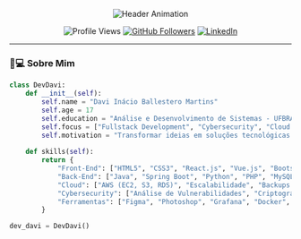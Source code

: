 <p align="center">
  <img src="https://readme-typing-svg.demolab.com?font=Roboto+Slab&size=40&duration=4000&pause=1000&color=8A2BE2&center=true&vCenter=true&width=435&lines=Davi+Inácio+Ballestero;Fullstack+Developer;Cybersecurity+Learner;Cloud+Enthusiast" alt="Header Animation" />
</p>

<div align="center">
  
  ![Profile Views](https://komarev.com/ghpvc/?username=SEUUSERNAME&color=8A2BE2&style=flat)
  [![GitHub Followers](https://img.shields.io/github/followers/SEUUSERNAME?logo=github&style=flat&color=8A2BE2)](https://github.com/SEUUSERNAME)
  [![LinkedIn](https://img.shields.io/badge/LinkedIn-0A66C2?style=flat&logo=linkedin&logoColor=white)](https://www.linkedin.com/in/davi-inacio-ballestero)

</div>

---

### 👨💻 Sobre Mim
```python
class DevDavi:
    def __init__(self):
        self.name = "Davi Inácio Ballestero Martins"
        self.age = 17
        self.education = "Análise e Desenvolvimento de Sistemas - UFBRA (2025-2027)"
        self.focus = ["Fullstack Development", "Cybersecurity", "Cloud Computing"]
        self.motivation = "Transformar ideias em soluções tecnológicas impactantes"
        
    def skills(self):
        return {
            "Front-End": ["HTML5", "CSS3", "React.js", "Vue.js", "Bootstrap"],
            "Back-End": ["Java", "Spring Boot", "Python", "PHP", "MySQL"],
            "Cloud": ["AWS (EC2, S3, RDS)", "Escalabilidade", "Backups Automatizados"],
            "Cybersecurity": ["Análise de Vulnerabilidades", "Criptografia", "Mitigação de Ataques"],
            "Ferramentas": ["Figma", "Photoshop", "Grafana", "Docker", "Git"]
        }

dev_davi = DevDavi()
